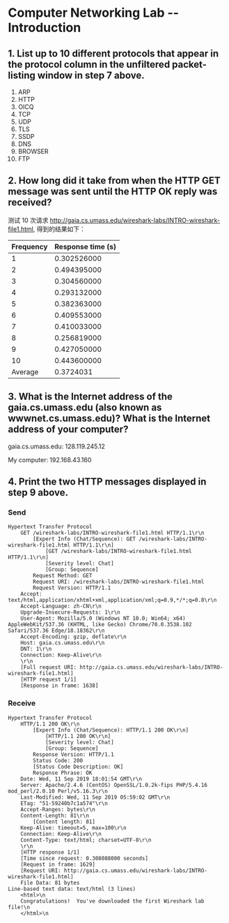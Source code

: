 # Computer Networking Lab -- Introduction

## 1. List up to 10 different protocols that appear in the protocol column in the unfiltered packet-listing window in step 7 above.

1. ARP
2. HTTP
3. OICQ
4. TCP
5. UDP
6. TLS
7. SSDP
8. DNS
9. BROWSER
10. FTP

## 2. How long did it take from when the HTTP GET message was sent until the HTTP OK reply was received?

测试 10 次请求 http://gaia.cs.umass.edu/wireshark-labs/INTRO-wireshark-file1.html, 得到的结果如下：

| Frequency | Response time (s) |
| --------- | ----------------- |
| 1         | 0.302526000       |
| 2         | 0.494395000       |
| 3         | 0.304560000       |
| 4         | 0.293132000       |
| 5         | 0.382363000       |
| 6         | 0.409553000       |
| 7         | 0.410033000       |
| 8         | 0.256819000       |
| 9         | 0.427050000       |
| 10        | 0.443600000       |
| Average   | 0.3724031         |

## 3. What is the Internet address of the gaia.cs.umass.edu (also known as wwwnet.cs.umass.edu)? What is the Internet address of your computer?

gaia.cs.umass.edu: 128.119.245.12

My computer: 192.168.43.160

## 4. Print the two HTTP messages displayed in step 9 above.

### Send

```pseudocode
Hypertext Transfer Protocol
    GET /wireshark-labs/INTRO-wireshark-file1.html HTTP/1.1\r\n
        [Expert Info (Chat/Sequence): GET /wireshark-labs/INTRO-wireshark-file1.html HTTP/1.1\r\n]
            [GET /wireshark-labs/INTRO-wireshark-file1.html HTTP/1.1\r\n]
            [Severity level: Chat]
            [Group: Sequence]
        Request Method: GET
        Request URI: /wireshark-labs/INTRO-wireshark-file1.html
        Request Version: HTTP/1.1
    Accept: text/html,application/xhtml+xml,application/xml;q=0.9,*/*;q=0.8\r\n
    Accept-Language: zh-CN\r\n
    Upgrade-Insecure-Requests: 1\r\n
    User-Agent: Mozilla/5.0 (Windows NT 10.0; Win64; x64) AppleWebKit/537.36 (KHTML, like Gecko) Chrome/70.0.3538.102 Safari/537.36 Edge/18.18362\r\n
    Accept-Encoding: gzip, deflate\r\n
    Host: gaia.cs.umass.edu\r\n
    DNT: 1\r\n
    Connection: Keep-Alive\r\n
    \r\n
    [Full request URI: http://gaia.cs.umass.edu/wireshark-labs/INTRO-wireshark-file1.html]
    [HTTP request 1/1]
    [Response in frame: 1638]
```

### Receive

```pseudocode
Hypertext Transfer Protocol
    HTTP/1.1 200 OK\r\n
        [Expert Info (Chat/Sequence): HTTP/1.1 200 OK\r\n]
            [HTTP/1.1 200 OK\r\n]
            [Severity level: Chat]
            [Group: Sequence]
        Response Version: HTTP/1.1
        Status Code: 200
        [Status Code Description: OK]
        Response Phrase: OK
    Date: Wed, 11 Sep 2019 18:01:54 GMT\r\n
    Server: Apache/2.4.6 (CentOS) OpenSSL/1.0.2k-fips PHP/5.4.16 mod_perl/2.0.10 Perl/v5.16.3\r\n
    Last-Modified: Wed, 11 Sep 2019 05:59:02 GMT\r\n
    ETag: "51-59240b7c1a574"\r\n
    Accept-Ranges: bytes\r\n
    Content-Length: 81\r\n
        [Content length: 81]
    Keep-Alive: timeout=5, max=100\r\n
    Connection: Keep-Alive\r\n
    Content-Type: text/html; charset=UTF-8\r\n
    \r\n
    [HTTP response 1/1]
    [Time since request: 0.308088000 seconds]
    [Request in frame: 1629]
    [Request URI: http://gaia.cs.umass.edu/wireshark-labs/INTRO-wireshark-file1.html]
    File Data: 81 bytes
Line-based text data: text/html (3 lines)
    <html>\n
    Congratulations!  You've downloaded the first Wireshark lab file!\n
    </html>\n
```
